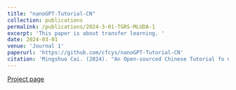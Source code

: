 ```yaml
---
title: "nanoGPT-Tutorial-CN"
collection: publications
permalink: /publications/2024-3-01-TGRS-MLUDA-1
excerpt: 'This paper is about transfer learning. '
date: 2024-03-01
venue: 'Journal 1'
paperurl: 'https://github.com/cfcys/nanoGPT-Tutorial-CN'
citation: 'Mingshuo Cai. (2024). "An Open-sourced Chinese Tutorial fo nanoGPT" Github.'
---
```



 [Project page](https://cfcys.github.io/paper/MLUDA.html)

